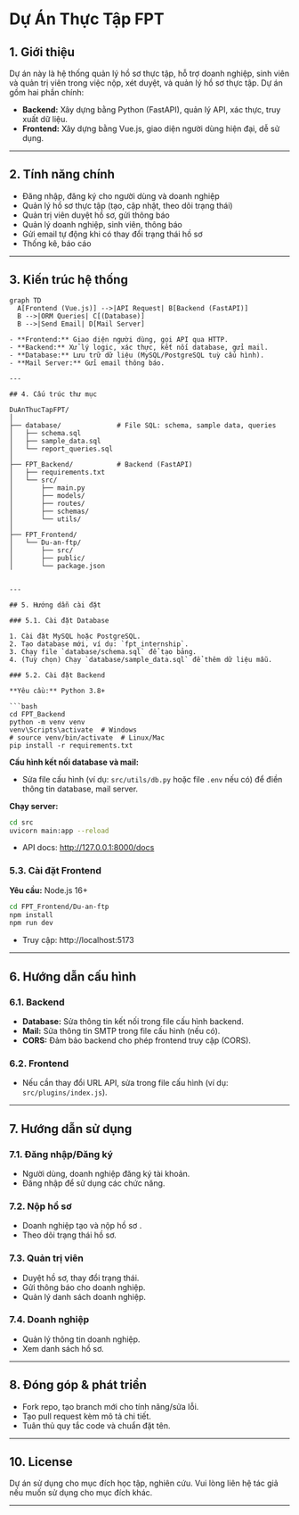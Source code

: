 # Dự Án Thực Tập FPT

## 1. Giới thiệu

Dự án này là hệ thống quản lý hồ sơ thực tập, hỗ trợ doanh nghiệp, sinh viên và quản trị viên trong việc nộp, xét duyệt, và quản lý hồ sơ thực tập. Dự án gồm hai phần chính:
- **Backend:** Xây dựng bằng Python (FastAPI), quản lý API, xác thực, truy xuất dữ liệu.
- **Frontend:** Xây dựng bằng Vue.js, giao diện người dùng hiện đại, dễ sử dụng.

---

## 2. Tính năng chính

- Đăng nhập, đăng ký cho người dùng và doanh nghiệp
- Quản lý hồ sơ thực tập (tạo, cập nhật, theo dõi trạng thái)
- Quản trị viên duyệt hồ sơ, gửi thông báo
- Quản lý doanh nghiệp, sinh viên, thông báo
- Gửi email tự động khi có thay đổi trạng thái hồ sơ
- Thống kê, báo cáo

---

## 3. Kiến trúc hệ thống

```mermaid
graph TD
  A[Frontend (Vue.js)] -->|API Request| B[Backend (FastAPI)]
  B -->|ORM Queries| C[(Database)]
  B -->|Send Email| D[Mail Server]

- **Frontend:** Giao diện người dùng, gọi API qua HTTP.
- **Backend:** Xử lý logic, xác thực, kết nối database, gửi mail.
- **Database:** Lưu trữ dữ liệu (MySQL/PostgreSQL tuỳ cấu hình).
- **Mail Server:** Gửi email thông báo.

---

## 4. Cấu trúc thư mục

DuAnThucTapFPT/
│
├── database/              # File SQL: schema, sample data, queries
│   ├── schema.sql
│   ├── sample_data.sql
│   └── report_queries.sql
│
├── FPT_Backend/           # Backend (FastAPI)
│   ├── requirements.txt
│   └── src/
│       ├── main.py
│       ├── models/
│       ├── routes/
│       ├── schemas/
│       └── utils/
│
├── FPT_Frontend/
│   └── Du-an-ftp/
│       ├── src/
│       ├── public/
│       └── package.json


---

## 5. Hướng dẫn cài đặt

### 5.1. Cài đặt Database

1. Cài đặt MySQL hoặc PostgreSQL.
2. Tạo database mới, ví dụ: `fpt_internship`.
3. Chạy file `database/schema.sql` để tạo bảng.
4. (Tuỳ chọn) Chạy `database/sample_data.sql` để thêm dữ liệu mẫu.

### 5.2. Cài đặt Backend

**Yêu cầu:** Python 3.8+

```bash
cd FPT_Backend
python -m venv venv
venv\Scripts\activate  # Windows
# source venv/bin/activate  # Linux/Mac
pip install -r requirements.txt
```

**Cấu hình kết nối database và mail:**
- Sửa file cấu hình (ví dụ: `src/utils/db.py` hoặc file `.env` nếu có) để điền thông tin database, mail server.

**Chạy server:**
```bash
cd src
uvicorn main:app --reload
```
- API docs: http://127.0.0.1:8000/docs

### 5.3. Cài đặt Frontend

**Yêu cầu:** Node.js 16+

```bash
cd FPT_Frontend/Du-an-ftp
npm install
npm run dev
```
- Truy cập: http://localhost:5173

---

## 6. Hướng dẫn cấu hình

### 6.1. Backend

- **Database:** Sửa thông tin kết nối trong file cấu hình backend.
- **Mail:** Sửa thông tin SMTP trong file cấu hình (nếu có).
- **CORS:** Đảm bảo backend cho phép frontend truy cập (CORS).

### 6.2. Frontend

- Nếu cần thay đổi URL API, sửa trong file cấu hình (ví dụ: `src/plugins/index.js`).

---

## 7. Hướng dẫn sử dụng

### 7.1. Đăng nhập/Đăng ký

- Người dùng, doanh nghiệp đăng ký tài khoản.
- Đăng nhập để sử dụng các chức năng.

### 7.2. Nộp hồ sơ 

- Doanh nghiệp tạo và nộp hồ sơ .
- Theo dõi trạng thái hồ sơ.

### 7.3. Quản trị viên

- Duyệt hồ sơ, thay đổi trạng thái.
- Gửi thông báo cho doanh nghiệp.
- Quản lý danh sách doanh nghiệp.

### 7.4. Doanh nghiệp

- Quản lý thông tin doanh nghiệp.
- Xem danh sách hồ sơ.

---

## 8. Đóng góp & phát triển

- Fork repo, tạo branch mới cho tính năng/sửa lỗi.
- Tạo pull request kèm mô tả chi tiết.
- Tuân thủ quy tắc code và chuẩn đặt tên.

---


## 10. License

Dự án sử dụng cho mục đích học tập, nghiên cứu. Vui lòng liên hệ tác giả nếu muốn sử dụng cho mục đích khác.

---

